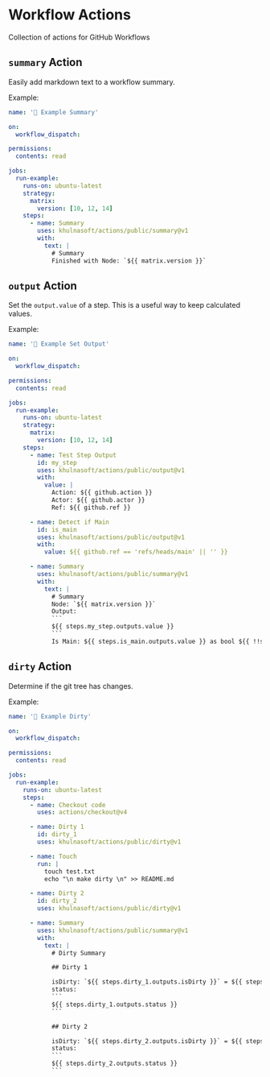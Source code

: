 # Workflow Actions

Collection of actions for GitHub Workflows

<!--- @@inject: public/summary/README.md --->

## `summary` Action

Easily add markdown text to a workflow summary.

Example:

```yaml
name: '📗 Example Summary'

on:
  workflow_dispatch:

permissions:
  contents: read

jobs:
  run-example:
    runs-on: ubuntu-latest
    strategy:
      matrix:
        version: [10, 12, 14]
    steps:
      - name: Summary
        uses: khulnasoft/actions/public/summary@v1
        with:
          text: |
            # Summary
            Finished with Node: `${{ matrix.version }}`
```

<!--- @@inject-end: public/summary/README.md --->

<!--- @@inject: public/output/README.md --->

## `output` Action

Set the `output.value` of a step. This is a useful way to keep calculated values.

Example:

````yaml
name: '📗 Example Set Output'

on:
  workflow_dispatch:

permissions:
  contents: read

jobs:
  run-example:
    runs-on: ubuntu-latest
    strategy:
      matrix:
        version: [10, 12, 14]
    steps:
      - name: Test Step Output
        id: my_step
        uses: khulnasoft/actions/public/output@v1
        with:
          value: |
            Action: ${{ github.action }}
            Actor: ${{ github.actor }}
            Ref: ${{ github.ref }}

      - name: Detect if Main
        id: is_main
        uses: khulnasoft/actions/public/output@v1
        with:
          value: ${{ github.ref == 'refs/heads/main' || '' }}

      - name: Summary
        uses: khulnasoft/actions/public/summary@v1
        with:
          text: |
            # Summary
            Node: `${{ matrix.version }}`
            Output:
            ```
            ${{ steps.my_step.outputs.value }}
            ```
            Is Main: ${{ steps.is_main.outputs.value }} as bool ${{ !!steps.is_main.outputs.value }}
````

<!--- @@inject-end: public/output/README.md --->

<!--- @@inject: public/dirty/README.md --->

## `dirty` Action

Determine if the git tree has changes.

Example:

````yaml
name: '📗 Example Dirty'

on:
  workflow_dispatch:

permissions:
  contents: read

jobs:
  run-example:
    runs-on: ubuntu-latest
    steps:
      - name: Checkout code
        uses: actions/checkout@v4

      - name: Dirty 1
        id: dirty_1
        uses: khulnasoft/actions/public/dirty@v1

      - name: Touch
        run: |
          touch test.txt
          echo "\n make dirty \n" >> README.md

      - name: Dirty 2
        id: dirty_2
        uses: khulnasoft/actions/public/dirty@v1

      - name: Summary
        uses: khulnasoft/actions/public/summary@v1
        with:
          text: |
            # Dirty Summary

            ## Dirty 1

            isDirty: `${{ steps.dirty_1.outputs.isDirty }}` = ${{ steps.dirty_1.outputs.isDirty && 'Yes' || 'No' }} = ${{ !!steps.dirty_1.outputs.isDirty }}
            status:
            ```
            ${{ steps.dirty_1.outputs.status }}
            ```

            ## Dirty 2

            isDirty: `${{ steps.dirty_2.outputs.isDirty }}` = ${{ steps.dirty_2.outputs.isDirty && 'Yes' || 'No' }} = ${{ !!steps.dirty_2.outputs.isDirty }}
            status:
            ```
            ${{ steps.dirty_2.outputs.status }}
            ```
````

<!--- @@inject-end: public/dirty/README.md --->
